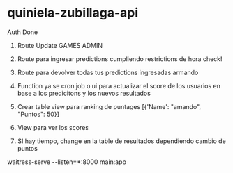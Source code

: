 # quiniela-zubillaga-api


Auth Done

1. Route Update GAMES ADMIN 

2. Route para ingresar predictions cumpliendo restrictions de hora check!

3. Route para devolver todas tus predictions ingresadas armando

4. Function ya se cron job o ui para actualizar el score de los usuarios en base a los predicitons y los nuevos resultados

5. Crear table view para ranking de puntages [{'Name': "amando", "Puntos": 50}]

6. View para ver los scores 

7. SI hay tiempo, change en la table de resultados dependiendo cambio de puntos


waitress-serve --listen=*:8000 main:app
